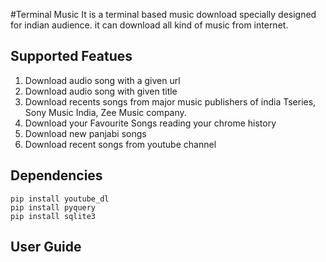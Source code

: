 #Terminal Music
It is a terminal based music download specially  designed for indian audience. 
it can download all kind of music from internet. 

## Supported Featues
1. Download audio song with a given url
2. Download audio song with given title
3. Download recents songs from major music publishers of india Tseries, Sony Music India, Zee Music company. 
4. Download your Favourite Songs reading your chrome history
5. Download new panjabi songs
6. Download recent songs from youtube channel

## Dependencies
```
pip install youtube_dl
pip install pyquery
pip install sqlite3
```

## User Guide 